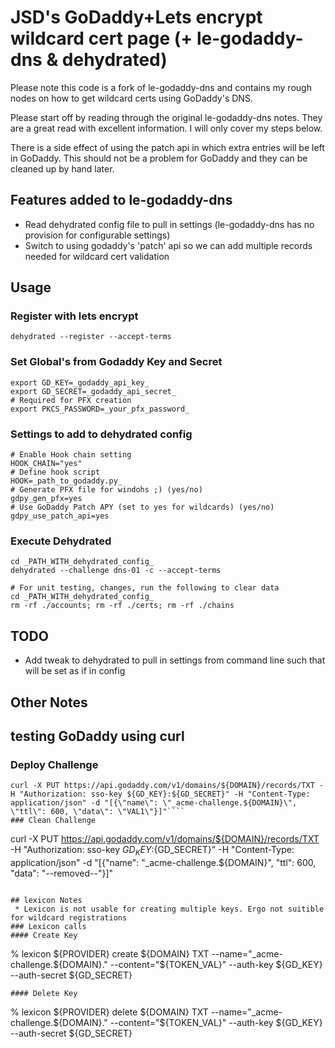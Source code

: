 
# JSD's GoDaddy+Lets encrypt wildcard cert page (+ le-godaddy-dns & dehydrated)

Please note this code is a fork of le-godaddy-dns and contains my rough nodes on how to get wildcard certs using GoDaddy's DNS. 

Please start off by reading through the original le-godaddy-dns notes. They are a great read with excellent information. I will only cover my steps below.

There is a side effect of using the patch api in which extra entries will be left in GoDaddy. This should not be a problem for GoDaddy and they can be cleaned up by hand later.

## Features added to le-godaddy-dns
 * Read dehydrated config file to pull in settings (le-godaddy-dns has no provision for configurable settings)
 * Switch to using godaddy's 'patch' api so we can add multiple records needed for wildcard cert validation


## Usage
### Register with lets encrypt
````
dehydrated --register --accept-terms
````
### Set Global's from Godaddy Key and Secret
````
export GD_KEY=_godaddy_api_key_
export GD_SECRET=_godaddy_api_secret_
# Required for PFX creation
export PKCS_PASSWORD=_your_pfx_password_
````
### Settings to add to dehydrated config
````
# Enable Hook chain setting
HOOK_CHAIN="yes"
# Define hook script
HOOK=_path_to_godaddy.py_
# Generate PFX file for windohs ;) (yes/no)
gdpy_gen_pfx=yes
# Use GoDaddy Patch APY (set to yes for wildcards) (yes/no)
gdpy_use_patch_api=yes
````

### Execute Dehydrated
````
cd _PATH_WITH_dehydrated_config_
dehydrated --challenge dns-01 -c --accept-terms

# For unit testing, changes, run the following to clear data
cd _PATH_WITH_dehydrated_config_
rm -rf ./accounts; rm -rf ./certs; rm -rf ./chains
````


## TODO
* Add tweak to dehydrated to pull in settings from command line such that will be set as if in config

## Other Notes

## testing GoDaddy using curl
### Deploy Challenge
````
curl -X PUT https://api.godaddy.com/v1/domains/${DOMAIN}/records/TXT -H "Authorization: sso-key ${GD_KEY}:${GD_SECRET}" -H "Content-Type: application/json" -d "[{\"name\": \"_acme-challenge.${DOMAIN}\", \"ttl\": 600, \"data\": \"VAL1\"}]"````
### Clean Challenge
````
curl -X PUT https://api.godaddy.com/v1/domains/${DOMAIN}/records/TXT -H "Authorization: sso-key ${GD_KEY}:${GD_SECRET}" -H "Content-Type: application/json" -d "[{\"name\": \"_acme-challenge.${DOMAIN}\", \"ttl\": 600, \"data\": \"--removed--\"}]"
````

## lexicon Notes
 * Lexicon is not usable for creating multiple keys. Ergo not suitible for wildcard registrations
### Lexicon calls
#### Create Key
````
% lexicon ${PROVIDER} create ${DOMAIN} TXT --name="_acme-challenge.${DOMAIN}." --content="${TOKEN_VAL}" --auth-key ${GD_KEY} --auth-secret ${GD_SECRET}
````
#### Delete Key
````
% lexicon ${PROVIDER} delete ${DOMAIN} TXT --name="_acme-challenge.${DOMAIN}." --content="${TOKEN_VAL}" --auth-key ${GD_KEY} --auth-secret ${GD_SECRET}
````
